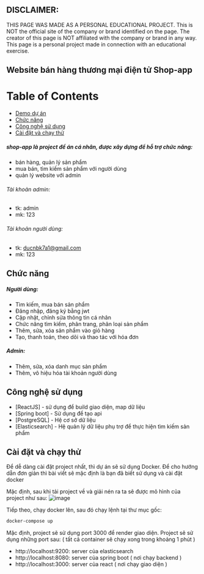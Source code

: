 ## DISCLAIMER: 
THIS PAGE WAS MADE AS A PERSONAL EDUCATIONAL PROJECT. This is NOT the official site of the company or brand identified on the page. The creator of this page is NOT affiliated with the company or brand in any way. This page is a personal project made in connection with an educational exercise.
## Website bán hàng thương mại điện tử Shop-app
# Table of Contents
* [Demo dự án](#Demo-dự-án)
* [Chức năng](#Chức-năng)
* [Công nghệ sử dụng](#Công-nghệ-sử-dụng)
* [Cài đặt và chạy thử](#Cài-đặt-và-chạy-thử)

##### shop-app là project đề án cá nhân, được xây dựng để hỗ trợ chức năng:
- bán hàng, quản lý sản phẩm
- mua bán, tìm kiếm sản phẩm với người dùng
- quản lý website với admin
###### Tài khoản admin:
- tk: admin
- mk: 123
###### Tài khoản người dùng:
- tk: ducnbk7a1@gmail.com
- mk: 123
 
## Chức năng
##### Người dùng:
- Tìm kiếm, mua bán sản phẩm
- Đăng nhập, đăng ký bằng jwt
- Cập nhật, chỉnh sửa thông tin cá nhân
- Chức năng tìm kiếm, phân trang, phân loại sản phẩm
- Thêm, sửa, xóa sản phẩm vào giỏ hàng
- Tạo, thanh toán, theo dõi và thao tác với hóa đơn
##### Admin:
- Thêm, sửa, xóa danh mục sản phẩm
- Thêm, vô hiệu hóa tài khoản người dùng
## Công nghệ sử dụng
- [ReactJS] - sử dụng để build giao diện, map dữ liệu
- [Spring boot] - Sử dụng để tạo api
- [PostgreSQL] - Hệ cơ sở dữ liệu
- [Elasticsearch] - Hệ quản lý dữ liệu phụ trợ để thực hiện tìm kiếm sản phẩm

## Cài đặt và chạy thử

Để dễ dàng cài đặt project nhất, thì dự án sẽ sử dụng Docker. Để cho hướng dẫn đơn giản thì bài viết sẽ mặc định là bạn đã biết sử dụng và cài đặt docker

Mặc định, sau khi tải project về và giải nén ra ta sẽ được mô hình của project như sau:
 ![image](https://github.com/Alaeena/shop-app/assets/151113431/9a03e648-a49e-41d2-a4ac-9c91c581a41c)

Tiếp theo, chạy docker lên, sau đó chạy lệnh tại thư mục gốc:
```sh
docker-compose up
```
Mặc định, project sẽ sử dụng port 3000 để render giao diện. Project sẽ sử dụng những port sau:
( tất cả container sẽ chạy xong trong khoảng 1 phút )
- http://localhost:9200: server của elasticsearch
- http://localhost:8080: server của spring boot ( nơi chạy backend )
- http://localhost:3000: server của react ( nơi chạy giao diện )
